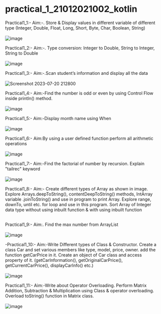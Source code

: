 # practical_1_21012021002_kotlin
Practical1_1:-
Aim:-. Store & Display values in different variable of different type
(Integer, Double, Float, Long, Short, Byte, Char, Boolean, String)<br/>
<br/>![image](https://github.com/Agherasmit12/practical_1_21012021002_kotlin/assets/98636140/1b2eb4a7-7d28-44d2-a97f-1feffe67e16d)

Practical1_2:-
Aim:-. Type conversion:
Integer to Double, String to Integer, String to Double<br/>
<br/>![image](https://github.com/Agherasmit12/practical_1_21012021002_kotlin/assets/98636140/8ee7f43a-3aee-4fbf-a0a6-3e699a523d09)

Practical1_3:-
Aim:-.Scan student’s information and display all the data<br/>
<br/>![Screenshot 2023-07-20 212800](https://github.com/Agherasmit12/practical_1_21012021002_kotlin/assets/98636140/91b8b885-8991-47fd-bb07-a8741eeb3b10)

Practical1_4:-
Aim:-Find the number is odd or even by using Control Flow inside println()
method.<br/>
<br/>![image](https://github.com/Agherasmit12/practical_1_21012021002_kotlin/assets/98636140/5d1ac533-0b32-4e08-8f85-6584803a7d91)


Practical1_5:-
Aim:-Display month name using When<br/>
<br/>![image](https://github.com/Agherasmit12/practical_1_21012021002_kotlin/assets/98636140/2a4335f3-1fb3-4f52-b3ba-d30456131140)


Practical1_6:-
Aim:By using a user defined function perform all arithmetic operations<br/>
<br/>![image](https://github.com/Agherasmit12/practical_1_21012021002_kotlin/assets/98636140/9a4cfeb0-0e5a-4079-8904-b99cfb910413)


Practical1_7:-
Aim:-Find the factorial of number by recursion. Explain "tailrec" keyword<br/>
<br/>![image](https://github.com/Agherasmit12/practical_1_21012021002_kotlin/assets/98636140/366d3c44-ff96-4ae1-9bbc-e235d62b3eee)


Practical1_8:-
Aim:- Create different types of Array as shown in image. Explore Arrays.deepToString(),
contentDeepToString() methods, IntArray variable .joinToString() and use in program
to print Array. Explore range, downTo, until etc. for loop and use in this program. Sort
Array of Integer data type without using inbuilt function & with using inbuilt function
<br/>
<br/>


Practical1_9:-
Aim:. Find the max number from ArrayList<br/>
<br/>![image](https://github.com/Agherasmit12/practical_1_21012021002_kotlin/assets/98636140/5c0da197-37e9-4cec-b452-731270946bd0)



-Practical1_10:-
Aim:-Write Different types of Class & Constructor. Create a class Car and set various
members like type, model, price, owner. add the function getCarPrice in it. Create an
object of Car class and access property of it. (getCarInformation(),
getOriginalCarPrice(), getCurrentCarPrice(), displayCarInfo() etc.)<br/>
<br/>![image](https://github.com/Agherasmit12/practical_1_21012021002_kotlin/assets/98636140/6b7a37a5-5272-4e2b-aa4b-e3bb6986cc1b)



Practical1_11:-
Aim:-Write about Operator Overloading. Perform Matrix Addition, Subtraction &
Multiplication using Class & operator overloading. Overload toString() function in
Matrix class.<br/>
<br/>![image](https://github.com/Agherasmit12/practical_1_21012021002_kotlin/assets/98636140/b6b9f4c3-8a8c-4726-b47b-86d95e365602)










